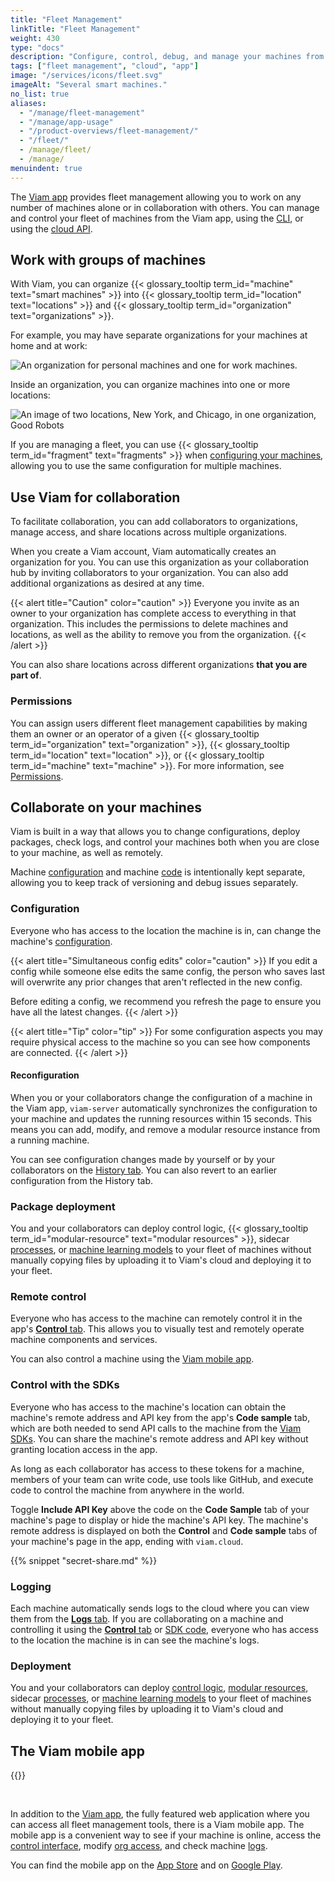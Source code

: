 ```yaml
---
title: "Fleet Management"
linkTitle: "Fleet Management"
weight: 430
type: "docs"
description: "Configure, control, debug, and manage your machines from the cloud at app.viam.com on your own or with a team."
tags: ["fleet management", "cloud", "app"]
image: "/services/icons/fleet.svg"
imageAlt: "Several smart machines."
no_list: true
aliases:
  - "/manage/fleet-management"
  - "/manage/app-usage"
  - "/product-overviews/fleet-management/"
  - "/fleet/"
  - /manage/fleet/
  - /manage/
menuindent: true
---
```


The [Viam app](https://app.viam.com) provides fleet management allowing you to work on any number of machines alone or in collaboration with others.
You can manage and control your fleet of machines from the Viam app, using the [CLI](/fleet/cli/), or using the [cloud API](/build/program/apis/cloud/).

## Work with groups of machines

With Viam, you can organize {{< glossary_tooltip term_id="machine" text="smart machines" >}} into {{< glossary_tooltip term_id="location" text="locations" >}} and {{< glossary_tooltip term_id="organization" text="organizations" >}}.

For example, you may have separate organizations for your machines at home and at work:

<!-- this is a very small gif - conversion to mp4 caused issues -->
<img src="/manage/organizations.gif" alt="An organization for personal machines and one for work machines.">

Inside an organization, you can organize machines into one or more locations:

![An image of two locations, New York, and Chicago, in one organization, Good Robots](/fleet/locations.png)

If you are managing a fleet, you can use {{< glossary_tooltip term_id="fragment" text="fragments" >}} when [configuring your machines](/build/configure/), allowing you to use the same configuration for multiple machines.

## Use Viam for collaboration

To facilitate collaboration, you can add collaborators to organizations, manage access, and share locations across multiple organizations.

When you create a Viam account, Viam automatically creates an organization for you.
You can use this organization as your collaboration hub by inviting collaborators to your organization.
You can also add additional organizations as desired at any time.

{{< alert title="Caution" color="caution" >}}
Everyone you invite as an owner to your organization has complete access to everything in that organization.
This includes the permissions to delete machines and locations, as well as the ability to remove you from the organization.
{{< /alert >}}

You can also share locations across different organizations **that you are part of**.

### Permissions

You can assign users different fleet management capabilities by making them an owner or an operator of a given {{< glossary_tooltip term_id="organization" text="organization" >}}, {{< glossary_tooltip term_id="location" text="location" >}}, or {{< glossary_tooltip term_id="machine" text="machine" >}}.
For more information, see [Permissions](/fleet/rbac/#permissions).

## Collaborate on your machines

Viam is built in a way that allows you to change configurations, deploy packages, check logs, and control your machines both when you are close to your machine, as well as remotely.

Machine [configuration](machines/#configuration) and machine [code](#control-with-the-sdks) is intentionally kept separate, allowing you to keep track of versioning and debug issues separately.

### Configuration

Everyone who has access to the location the machine is in, can change the machine's [configuration](machines/#configuration).

{{< alert title="Simultaneous config edits" color="caution" >}}
If you edit a config while someone else edits the same config, the person who saves last will overwrite any prior changes that aren't reflected in the new config.

Before editing a config, we recommend you refresh the page to ensure you have all the latest changes.
{{< /alert >}}

{{< alert title="Tip" color="tip" >}}
For some configuration aspects you may require physical access to the machine so you can see how components are connected.
{{< /alert >}}

#### Reconfiguration

When you or your collaborators change the configuration of a machine in the Viam app, `viam-server` automatically synchronizes the configuration to your machine and updates the running resources within 15 seconds.
This means you can add, modify, and remove a modular resource instance from a running machine.

You can see configuration changes made by yourself or by your collaborators on the [History tab](machines/#history).
You can also revert to an earlier configuration from the History tab.

### Package deployment

You and your collaborators can deploy control logic, {{< glossary_tooltip term_id="modular-resource" text="modular resources" >}}, sidecar [processes](/build/configure/#processes), or [machine learning models](/ml/) to your fleet of machines without manually copying files by uploading it to Viam's cloud and deploying it to your fleet.

### Remote control

Everyone who has access to the machine can remotely control it in the app's [**Control** tab](machines/#control).
This allows you to visually test and remotely operate machine components and services.

You can also control a machine using the [Viam mobile app](#the-viam-mobile-app).

### Control with the SDKs

Everyone who has access to the machine's location can obtain the machine's remote address and API key from the app's **Code sample** tab, which are both needed to send API calls to the machine from the [Viam SDKs](/build/program/apis/).
You can share the machine's remote address and API key without granting location access in the app.

As long as each collaborator has access to these tokens for a machine, members of your team can write code, use tools like GitHub, and execute code to control the machine from anywhere in the world.

Toggle **Include API Key** above the code on the **Code Sample** tab of your machine's page to display or hide the machine's API key.
The machine's remote address is displayed on both the **Control** and **Code sample** tabs of your machine's page in the app, ending with `viam.cloud`.

{{% snippet "secret-share.md" %}}

### Logging

Each machine automatically sends logs to the cloud where you can view them from the [**Logs** tab](machines/#logs).
If you are collaborating on a machine and controlling it using the [**Control** tab](machines/#control) or [SDK code](#control-with-the-sdks), everyone who has access to the location the machine is in can see the machine's logs.

### Deployment

You and your collaborators can deploy [control logic](/build/program/apis/), [modular resources](/registry/), sidecar [processes](/build/configure/#processes), or [machine learning models](/ml/) to your fleet of machines without manually copying files by uploading it to Viam's cloud and deploying it to your fleet.

## The Viam mobile app

{{<gif webm_src="/manage/mobile-app-octagon.webm" mp4_src="/manage/mobile-app-octagon.mp4" alt="GIF of red button being pressed and cannon of confetti bot spraying confetti" class="alignright" max-width="200px">}}

<br>

In addition to the [Viam app](https://app.viam.com), the fully featured web application where you can access all fleet management tools, there is a Viam mobile app.
The mobile app is a convenient way to see if your machine is online, access the [control interface](/fleet/machines/#control), modify [org access](/fleet/rbac/), and check machine [logs](/fleet/machines/#logs).

You can find the mobile app on the [App Store](https://apps.apple.com/vn/app/viam-robotics/id6451424162) and on [Google Play](https://play.google.com/store/apps/details?id=com.viam.viammobile&hl=en&gl=US).
